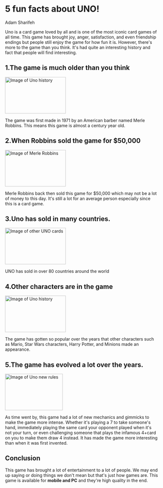 <!Doctype html>
<html = lang "en">
<head>
	<meta charset="utf-8">
	<title>5 fun facts about UNO!</title>
</head>
<body>
	<h1>5 fun facts about UNO!</h1>
	<p>Adam Sharifeh<p>
	<p>Uno is a card game loved by all and is one of the most iconic card games of all time. This game has brought joy, anger, satisfaction, and even friendship endings but people still enjoy the game for how fun it is. However, there's more to the game than you think. It's had quite an interesting history and fact that people will find interesting.</p>
	<h2>1.The game is much older than you think</h2>
	<img src="Media/Image4.png" height="120" width="200" alt="Image of Uno history"/>
	<p>The game was first made in 1971 by an American barber named Merle Robbins. This means this game is almost a century year old.</p>
	<h2>2.When Robbins sold the game for $50,000</h2>
	<img src="Media/Image5.jpeg" height="120" width="200" alt="Image of Merle Robbins"/>
	<p>Merle Robbins back then sold this game for $50,000 which may not be a lot of money to this day. It's still a lot for an average person especially since this is a card game.</p>
	<h2>3.Uno has sold in many countries.</h2>
	<img src="Media/Image6.png" height="120" width="200" alt="Image of other UNO cards"/>
	<p>UNO has sold in over 80 countries around the world</p>
	<h2>4.Other characters are in the game</h2>
	<img src="Media/Image7.jpeg" height="120" width="200" alt="Image of Uno history"/>
	<p> The game has gotten so popular over the years that other characters such as Mario, Star Wars characters, Harry Potter, and Minions made an appearance.</p>
	<h2>5.The game has evolved a lot over the years.</h2>
	<img src="Media/Image8.png" height="120" width="190" alt="Image of Uno new rules"/>
	<p>As time went by, this game had a lot of new mechanics and gimmicks to make the game more intense. Whether it's playing a 7 to take someone's hand, immediately playing the same card your opponent played when it's not your turn, or even challenging someone that plays the infamous 4+card on you to make them draw 4 instead. It has made the game more interesting than when it was first invented.</p>
	<h2>Conclusion</h2>
	<p>This game has brought a lot of entertainment to a lot of people. We may end up saying or doing things we don't mean but that's just how games are. This game is available for <strong>mobile and PC</strong> and they're high quality in the end.
</body>
</html>
